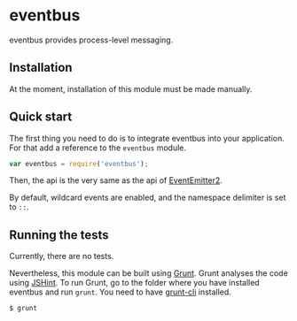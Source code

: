 # eventbus

eventbus provides process-level messaging.

## Installation

At the moment, installation of this module must be made manually.

## Quick start

The first thing you need to do is to integrate eventbus into your application. For that add a reference to the `eventbus` module.

```javascript
var eventbus = require('eventbus');
```

Then, the api is the very same as the api of [EventEmitter2](https://github.com/hij1nx/EventEmitter2).

By default, wildcard events are enabled, and the namespace delimiter is set to `::`.

## Running the tests

Currently, there are no tests.

Nevertheless, this module can be built using [Grunt](http://gruntjs.com/). Grunt analyses the code using [JSHint](http://www.jshint.com/). To run Grunt, go to the folder where you have installed eventbus and run `grunt`. You need to have [grunt-cli](https://github.com/gruntjs/grunt-cli) installed.

    $ grunt